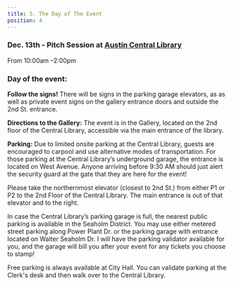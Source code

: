 ```yaml
---
title: 5. The Day of The Event 
position: 4
---
```


### Dec. 13th - Pitch Session  at [Austin Central Library](https://goo.gl/maps/ERvKG8ofDHbj2VzR9)
From 10:00am –2:00pm 

### Day of the event:





**Follow the signs!** 
There will be signs in the parking garage elevators, as as well as private event signs on the gallery entrance doors and outside the 2nd St. entrance. 

**Directions to the Gallery:**
The event is in the Gallery, located on the 2nd floor of the Central Library, accessible via the main entrance of the library. 

**Parking:**
Due to limited onsite parking at the Central Library, guests are encouraged to carpool and use alternative modes of transportation. For those parking at the Central Library’s underground garage, the entrance is located on West Avenue. Anyone arriving before 9:30 AM should just alert the security guard at the gate that they are here for the event!

Please take the northernmost elevator (closest to 2nd St.) from either P1 or P2 to the 2nd Floor of the Central Library. The main entrance is out of that elevator and to the right.

In case the Central Library’s parking garage is full, the nearest public parking is available in the Seaholm District. You may use either metered street parking along Power Plant Dr. or the parking garage with entrance located on Walter Seaholm Dr.
I will have the parking validator available for you, and the garage will bill you after your event for any tickets you choose to stamp!

Free parking is always available at City Hall. You can validate parking at the Clerk's desk and then walk over to the Central Library. 
